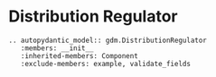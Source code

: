 # Distribution Regulator

```{eval-rst}
.. autopydantic_model:: gdm.DistributionRegulator
   :members: __init__
   :inherited-members: Component
   :exclude-members: example, validate_fields
```